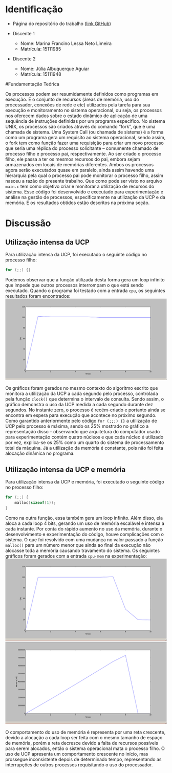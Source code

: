 # Identificação

* Página do repositório do trabalho ([link GitHub](https://github.com/marinalimeira/2015.1-IAC-trabalho-pratico))

* Discente 1
	* Nome: Marina Francino Lessa Neto Limeira
	* Matrícula: 15111985
* Discente 2
	* Nome: Júlia Albuquerque Aguiar
	* Matrícula: 15111948

#Fundamentação Teórica

Os processos podem ser resumidamente definidos como programas em execução. É o conjunto de recursos (áreas de memória, uso do processador, conexões de rede e etc) utilizados pela tarefa para sua execução e monitoramento no sistema operacional, ou seja, os processos nos oferecem dados sobre o estado dinâmico de aplicação de uma sequência de instruções definidas por um programa específico.
No sistema UNIX, os processos são criados através do comando “fork”, que é uma chamada de sistema. Uma System Call (ou chamada de sistema) é a forma como um programa gera um requisito ao sistema operacional, sendo assim, o fork tem como função fazer uma requisição para criar um novo processo que seria uma réplica do processo solicitante – comumente chamado de processo filho e processo pai, respectivamente. 
Ao ser criado o processo filho, ele passa a ter os mesmos recursos do pai, embora sejam armazenados em locais de memórias diferentes. Ambos os processos agora serão executados quase em paralelo, ainda assim havendo uma hierarquia pela qual o processo pai pode monitorar o processo filho, assim nasceu a razão do presente trabalho. Que como pode ser visto no arquivo ```main.c``` tem como objetivo criar e monitorar a utilização de recursos do sistema. Esse código foi desenvolvido e executado para experimentação e análise na gestão de processos, especificamente na utilização da UCP e da memória. E os resultados obtidos estão descritos na próxima seção.

# Discussão

## Utilização intensa da UCP

Para utilização intensa da UCP, foi executado o seguinte código no processo filho:

```c
for (;;) {}

```

Podemos observar que a função utilizada desta forma gera um loop infinito que impede que outros processos interrompam o que está sendo executado. Quando o programa foi testado com a entrada ```cpu```, os seguintes resultados foram encontrados:
![cpu](img/cpu.png)


Os gráficos foram gerados no mesmo contexto do algoritmo escrito que monitora a utilização da UCP a cada segundo pelo processo, controlada pela função ```clock()``` que determina o intervalo de consulta. Sendo assim, o gráfico demonstra o uso da UCP medida a cada segundo durante dez segundos. No instante zero, o processo é recém-criado e portanto ainda se encontra em espera para execução que acontece no próximo segundo. Como garantido anteriormente pelo código ```for (;;;) {}```  a utilização de UCP pelo processo é máxima, sendo os 25% mostrado no gráfico a representação disso – observando que arquitetura do computador usado para experimentação contém  quatro núcleos e que cada núcleo é utilizado por vez, explica-se os 25% como um quarto do sistema de processamento total da máquina. Já a utilização da memória é constante, pois não foi feita alocação dinâmica no programa.


## Utilização intensa da UCP e memória

Para utilização intensa da UCP e memória, foi executado o seguinte código no processo filho:

```c
for (;;) {
    malloc(sizeof(1));
}
```

Como na outra função, essa também gera um loop infinito. Além disso, ela aloca a cada loop 4 bits, gerando um uso de memória escalável e intensa a cada instante. Por conta do rápido aumento no uso da memória, durante o desenvolvimento e experimentação do código, houve complicações com o sistema. O que foi resolvido com uma mudança no valor passado a função ```malloc()``` para um número menor que ainda ao final da execução não alocasse toda a memória causando travamento do sistema. Os seguintes gráficos foram gerados com a entrada ```cpu-mem``` na experimentação:
![cpu-mem](img/cpu-mem1.png)
![cpu-mem](img/cpu-mem2.png)

O comportamento do uso de memória é representa por uma reta crescente, devido a alocação a cada loop ser feita com o mesmo tamanho de espaço de memória, porém a reta decresce devido a falta de recursos possíveis para serem alocados, então o sistema operacional mata o processo filho. O uso de UCP apresenta um comportamento crescente no início, mas prossegue inconsistente depois de determinado tempo, representando as interrupções de outros processos requisitando o uso do processador. 



